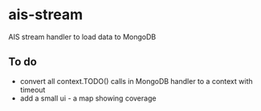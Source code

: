 # ais-stream

AIS stream handler to load data to MongoDB

## To do

- convert all context.TODO() calls in MongoDB handler to a context with timeout
- add a small ui - a map showing coverage
